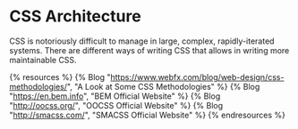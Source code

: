 # CSS Architecture

CSS is notoriously difficult to manage in large, complex, rapidly-iterated systems. There are different ways of writing CSS that allows in writing more maintainable CSS.

{% resources %}
  {% Blog "https://www.webfx.com/blog/web-design/css-methodologies/", "A Look at Some CSS Methodologies" %}
  {% Blog "https://en.bem.info", "BEM Official Website" %}
  {% Blog "http://oocss.org/", "OOCSS Official Website" %}
  {% Blog "http://smacss.com/", "SMACSS Official Website" %}
{% endresources %}

